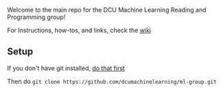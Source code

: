 Welcome to the main repo for the DCU Machine Learning Reading and Programming group!       

For Instructions, how-tos, and links, check the [wiki](https://github.com/dcumachinelearning/ml-group/wiki)

## Setup
If you don't have git installed, [do that first](http://git-scm.com/book/en/Getting-Started-Installing-Git)      
     
Then do `git clone https://github.com/dcumachinelearning/ml-group.git`
